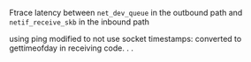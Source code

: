 Ftrace latency between
`net_dev_queue` in the outbound path and
`netif_receive_skb` in the inbound path

using ping modified to not use socket timestamps:
converted to gettimeofday in receiving code. . .

